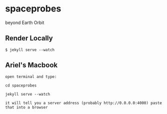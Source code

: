 # spaceprobes

beyond Earth Orbit

## Render Locally

    $ jekyll serve --watch

## Ariel's Macbook

    open terminal and type:
    
    cd spaceprobes
    
    jekyll serve --watch
    
    it will tell you a server address (probably http://0.0.0.0:4000) paste that into a browser
    
    
    
    
